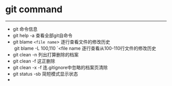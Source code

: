 # git command
---
* git 命令信息  
* git help -a 查看全部git自命令 
* git blame `<file name`> 逐行查看文件的修改历史  
  git blame -L 100,110 `<file name 逐行查看从100-110行文件的修改历史
* git clean -n 列出打算删除的档案
* git clean -f 这正删除
* git clean -x -f 连.gitignore中忽略的档案页清除
* git status -sb 简短模式显示状态
* 
